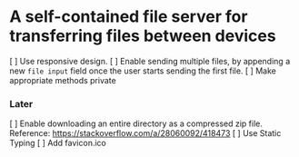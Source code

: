 # A self-contained file server for transferring files between devices

[ ] Use responsive design.
[ ] Enable sending multiple files, by appending a new `file input` field once the user starts sending the first file.
[ ] Make appropriate methods private

### Later
[ ] Enable downloading an entire directory as a compressed zip file. Reference: https://stackoverflow.com/a/28060092/418473
[ ] Use Static Typing
[ ] Add favicon.ico
